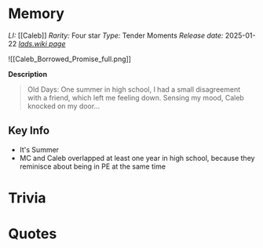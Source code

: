 # Memory
*LI:* [[Caleb]]
*Rarity:* Four star
*Type:* Tender Moments
*Release date:* 2025-01-22
*[lads.wiki page](https://lads.wiki/wiki/Caleb:_Borrowed_Promise)*

![[Caleb_Borrowed_Promise_full.png]]

**Description**
> Old Days: One summer in high school, I had a small disagreement with a friend, which left me feeling down. Sensing my mood, Caleb knocked on my door...
## Key Info
* It's Summer
* MC and Caleb overlapped at least one year in high school, because they reminisce about being in PE at the same time

# Trivia

# Quotes
